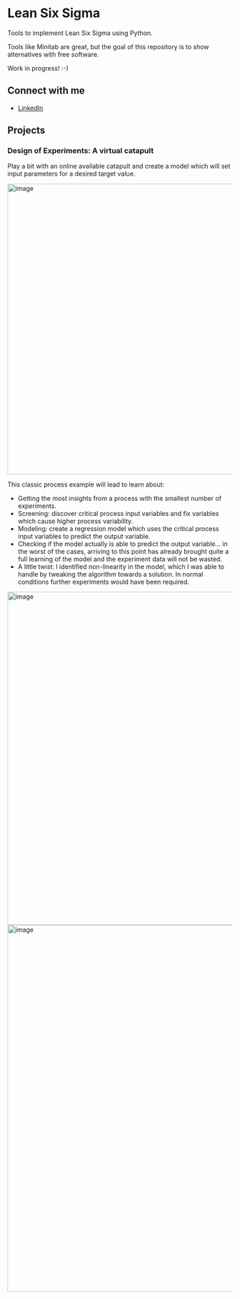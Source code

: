 # Lean Six Sigma
Tools to implement Lean Six Sigma using Python.

Tools like Minitab are great, but the goal of this repository is to show alternatives with free software.

Work in progress! :-)

## Connect with me
- [LinkedIn](https://www.linkedin.com/in/fermin-coloma/)

## Projects

### Design of Experiments: A virtual catapult

Play a bit with an online available catapult and create a model which will set input parameters for a desired target value.

<img width="790" height="651" alt="image" src="https://github.com/user-attachments/assets/8d442fc4-ae88-464c-9de5-94b7a751c0bc" />

This classic process example will lead to learn about:

- Getting the most insights from a process with the smallest number of experiments.
- Screening: discover critical process input variables and fix variables which cause higher process variability.
- Modeling: create a regression model which uses the critical process input variables to predict the output variable.
- Checking if the model actually is able to predict the output variable... in the worst of the cases, arriving to this point has already brought quite a full learning of the model and the experiment data will not be wasted.
- A little twist: I identified non-linearity in the model, which I was able to handle by tweaking the algorithm towards a solution.  In normal conditions further experiments would have been required.

<img width="790" height="746" alt="image" src="https://github.com/user-attachments/assets/e0d65e62-a78b-41c5-b72a-66cb0546142f" />


<img width="783" height="821" alt="image" src="https://github.com/user-attachments/assets/6d5ea1ce-b45b-4b3b-a26e-b708df106cbc" />
